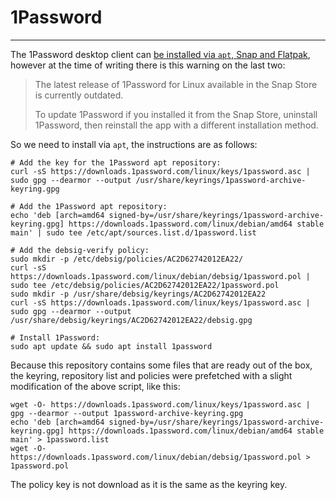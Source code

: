 # 1Password
-----------

The 1Password desktop client can [be installed via `apt`, Snap and Flatpak](https://support.1password.com/install-linux), however at the time of writing there is this warning on the last two:

> The latest release of 1Password for Linux available in the Snap Store is currently outdated.
> 
> To update 1Password if you installed it from the Snap Store, uninstall 1Password, then reinstall the app with a different installation method.

So we need to install via `apt`, the instructions are as follows:

```shell
# Add the key for the 1Password apt repository:
curl -sS https://downloads.1password.com/linux/keys/1password.asc | sudo gpg --dearmor --output /usr/share/keyrings/1password-archive-keyring.gpg

# Add the 1Password apt repository:
echo 'deb [arch=amd64 signed-by=/usr/share/keyrings/1password-archive-keyring.gpg] https://downloads.1password.com/linux/debian/amd64 stable main' | sudo tee /etc/apt/sources.list.d/1password.list

# Add the debsig-verify policy:
sudo mkdir -p /etc/debsig/policies/AC2D62742012EA22/
curl -sS https://downloads.1password.com/linux/debian/debsig/1password.pol | sudo tee /etc/debsig/policies/AC2D62742012EA22/1password.pol
sudo mkdir -p /usr/share/debsig/keyrings/AC2D62742012EA22
curl -sS https://downloads.1password.com/linux/keys/1password.asc | sudo gpg --dearmor --output /usr/share/debsig/keyrings/AC2D62742012EA22/debsig.gpg

# Install 1Password:
sudo apt update && sudo apt install 1password
```

Because this repository contains some files that are ready out of the box, the keyring, repository list and policies were prefetched with a slight modification of the above script, like this:

```shell
wget -O- https://downloads.1password.com/linux/keys/1password.asc | gpg --dearmor --output 1password-archive-keyring.gpg
echo 'deb [arch=amd64 signed-by=/usr/share/keyrings/1password-archive-keyring.gpg] https://downloads.1password.com/linux/debian/amd64 stable main' > 1password.list
wget -O- https://downloads.1password.com/linux/debian/debsig/1password.pol > 1password.pol
```

The policy key is not download as it is the same as the keyring key.
